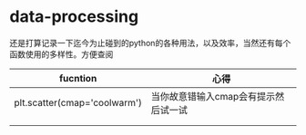 # data-processing
还是打算记录一下迄今为止碰到的python的各种用法，以及效率，当然还有每个函数使用的多样性。方便查阅

| fucntion                     | 心得                                 |
| ---------------------------- | ------------------------------------ |
| plt.scatter(cmap='coolwarm') | 当你故意错输入cmap会有提示然后试一试 |
|                              |                                      |
|                              |                                      |

